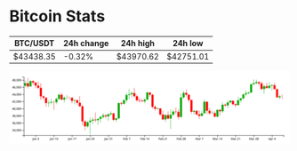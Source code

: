 # Bitcoin Stats

BTC/USDT|24h change|24h high|24h low|
|---|---|---|---|
|$43438.35|-0.32%|$43970.62|$42751.01|

<img src="./chart.svg">
